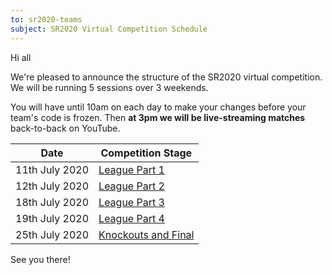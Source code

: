 ```yaml
---
to: sr2020-teams
subject: SR2020 Virtual Competition Schedule
---
```


Hi all

We're pleased to announce the structure of the SR2020 virtual competition. We will be running 5 sessions over 3 weekends.

You will have until 10am on each day to make your changes before your team's code is frozen. Then **at 3pm we will be live-streaming matches** back-to-back on YouTube.

| Date           | Competition Stage                                                   |
|----------------|---------------------------------------------------------------------|
| 11th July 2020 | [League Part 1](/events/sr2020/virtual-competition-league-1/)       |
| 12th July 2020 | [League Part 2](/events/sr2020/virtual-competition-league-2/)       |
| 18th July 2020 | [League Part 3](/events/sr2020/virtual-competition-league-3/)       |
| 19th July 2020 | [League Part 4](/events/sr2020/virtual-competition-league-4/)       |
| 25th July 2020 | [Knockouts and Final](/events/sr2020/virtual-competition-knockouts/)|

See you there!
